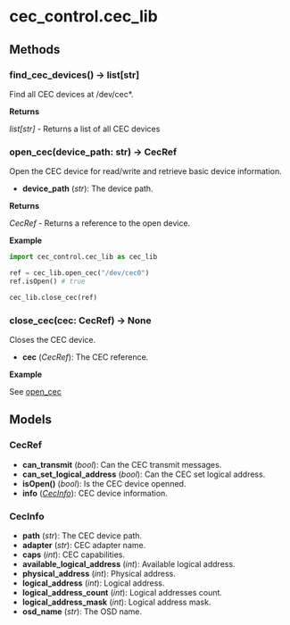# cec_control.cec_lib

## Methods

### find_cec_devices() -> list[str]

Find all CEC devices at /dev/cec*.

**Returns**

*list[str]* - Returns a list of all CEC devices

### open_cec(device_path: str) -> CecRef

Open the CEC device for read/write and retrieve basic device information.

- **device_path** (*str*): The device path.

**Returns**

*CecRef* - Returns a reference to the open device.

**Example**

```python
import cec_control.cec_lib as cec_lib

ref = cec_lib.open_cec("/dev/cec0")
ref.isOpen() # true

cec_lib.close_cec(ref)
```

### close_cec(cec: CecRef) -> None

Closes the CEC device.

- **cec** (*CecRef*): The CEC reference.

**Example**

See [open_cec](#open_cecdevice_path-str---cecref)

## Models

### CecRef

- **can_transmit** (*bool*): Can the CEC transmit messages.
- **can_set_logical_address** (*bool*): Can the CEC set logical address.
- **isOpen()** (*bool*): Is the CEC device openned.
- **info** (*[CecInfo](#cecinfo)*): CEC device information.

### CecInfo

- **path** (*str*): The CEC device path.
- **adapter** (*str*): CEC adapter name.
- **caps** (*int*): CEC capabilities.
- **available_logical_address** (*int*): Available logical address.
- **physical_address** (*int*): Physical address.
- **logical_address** (*int*): Logical address.
- **logical_address_count** (*int*): Logical addresses count.
- **logical_address_mask** (*int*): Logical address mask.
- **osd_name** (*str*): The OSD name.

